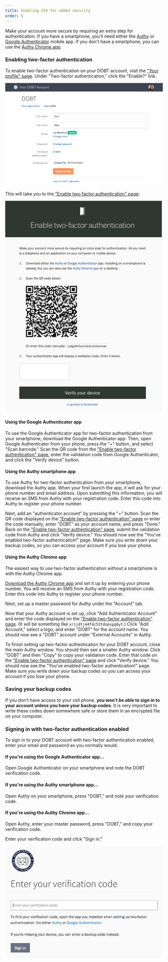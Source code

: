 ```yaml
---
title: Enabling 2FA for added security
order: 5
---
```


Make your account more secure by requiring an extra step for authentication. If you have a smartphone, you'll need either the [Authy](https://www.authy.com/) or [Google Authenticator](https://support.google.com/accounts/answer/1066447?hl=en) mobile app. If you don't have a smartphone, you can use the [Authy Chrome app](https://chrome.google.com/webstore/detail/authy/gaedmjdfmmahhbjefcbgaolhhanlaolb).

### Enabling two-factor authentication

To enable two-factor authentication on your DOBT account, visit the ["Your profile" page](https://dashboard.dobt.co/account/). Under "Two-factor authentication," click the "Enable?" link.

![Selecting "Enable 2-factor authentication" from the Profile page.](../images/enable_2fa.png)

This will take you to the ["Enable two-factor authentication" page](https://dashboard.dobt.co/account/two_factor/):

![Enabling 2-factor authentication.](../../screendoor/images/enable_2fa_2.png)

#### Using the Google Authenticator app

To use the Google Authenticator app for two-factor authentication from your smartphone, download the Google Authenticator app. Then, open Google Authenticator from your phone, press the "+" button, and select "Scan barcode." Scan the QR code from the ["Enable two-factor authentication" page](https://dashboard.dobt.co/account/two_factor/), enter the validation code from Google Authenticator, and click the "Verify device" button.

#### Using the Authy smartphone app

To use Authy for two-factor authentication from your smartphone, download the Authy app. When your first launch the app, it will ask for your phone number and email address. Upon submitting this information, you will receive an SMS from Authy with your registration code. Enter this code into Authy to register your phone number.

Next, add an "authenticator account" by pressing the "+" button. Scan the QR code displayed on the ["Enable two-factor authentication" page](https://dashboard.dobt.co/account/two_factor/) or enter the code manually, enter "DOBT" as your account name, and press "Done." Back on the ["Enable two-factor authentication" page](https://dashboard.dobt.co/account/two_factor/), submit the validation code from Authy and click "Verify device." You should now see the "You've enabled two-factor authentication!" page. Make sure you write down your backup codes, so you can access your account if you lose your phone.

#### Using the Authy Chrome app

The easiest way to use two-factor authentication without a smartphone is with the Authy Chrome app.

[Download the Authy Chrome app](https://chrome.google.com/webstore/detail/authy/gaedmjdfmmahhbjefcbgaolhhanlaolb) and set it up by entering your phone number. You will receive an SMS from Authy with your registration code. Enter this code into Authy to register your phone number.

Next, set up a master password for Authy under the "Account" tab.

Now that your Authy account is set up, click "Add Authenticator Account" and enter the code displayed on the ["Enable two-factor authentication" page](https://dashboard.dobt.co/account/two_factor/). (It will be something like `xrijdtj44fdc52tdopxpg6yt`.) Click "Add Account," select a logo, and enter "DOBT" for the account name. You should now see a "DOBT" account under "External Accounts" in Authy.

To finish setting up two-factor authentication for your DOBT account, close the main Authy window. You should then see a smaller Authy window. Click "DOBT" and then "Copy" to copy your validation code. Enter that code on the ["Enable two-factor authentication" page](https://dashboard.dobt.co/account/two_factor/) and click "Verify device." You should now see the "You've enabled two-factor authentication!" page. Make sure you write down your backup codes so you can access your account if you lose your phone.

### Saving your backup codes

If you don't have access to your cell phone, **you won't be able to sign in to your account unless you have your backup codes**. It is very important to write these codes down somewhere safe or store them in an encrypted file on your computer.

### Signing in with two-factor authentication enabled

To sign in to your DOBT account with two-factor authentication enabled, enter your email and password as you normally would.

#### If you're using the Google Authenticator app&hellip;

Open Google Authenticator on your smartphone and note the DOBT verification code.

#### If you're using the Authy smartphone app&hellip;

Open Authy on your smartphone, press "DOBT," and note your verification code.

#### If you're using the Authy Chrome app&hellip;

Open Authy, enter your master password, press "DOBT," and copy your verification code.

Enter your verification code and click "Sign in."

![Logging in with 2-factor authentication enabled.](../images/2fa_login_verify.png)
